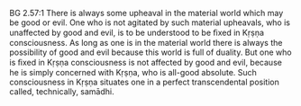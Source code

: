BG 2.57:1	There is always some upheaval in the material world which may be good or evil. One who is not agitated by such material upheavals, who is unaffected by good and evil, is to be understood to be ﬁxed in Kṛṣṇa consciousness. As long as one is in the material world there is always the possibility of good and evil because this world is full of duality. But one who is ﬁxed in Kṛṣṇa consciousness is not affected by good and evil, because he is simply concerned with Kṛṣṇa, who is all-good absolute. Such consciousness in Kṛṣṇa situates one in a perfect transcendental position called, technically, samādhi.